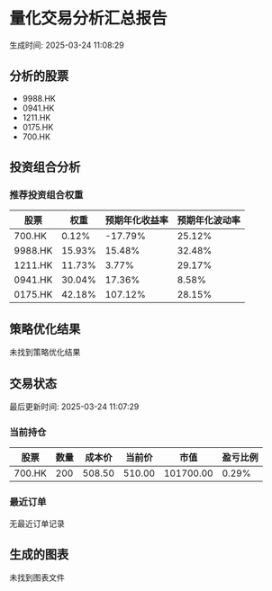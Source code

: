# 量化交易分析汇总报告

生成时间: 2025-03-24 11:08:29

## 分析的股票

- 9988.HK
- 0941.HK
- 1211.HK
- 0175.HK
- 700.HK

## 投资组合分析

### 推荐投资组合权重

| 股票 | 权重 | 预期年化收益率 | 预期年化波动率 |
|------|------|----------------|----------------|
| 700.HK | 0.12% | -17.79% | 25.12% |
| 9988.HK | 15.93% | 15.48% | 32.48% |
| 1211.HK | 11.73% | 3.77% | 29.17% |
| 0941.HK | 30.04% | 17.36% | 8.58% |
| 0175.HK | 42.18% | 107.12% | 28.15% |

## 策略优化结果

未找到策略优化结果

## 交易状态

最后更新时间: 2025-03-24 11:07:29

### 当前持仓

| 股票 | 数量 | 成本价 | 当前价 | 市值 | 盈亏比例 |
|------|------|--------|--------|------|----------|
| 700.HK | 200 | 508.50 | 510.00 | 101700.00 | 0.29% |

### 最近订单

无最近订单记录

## 生成的图表

未找到图表文件
